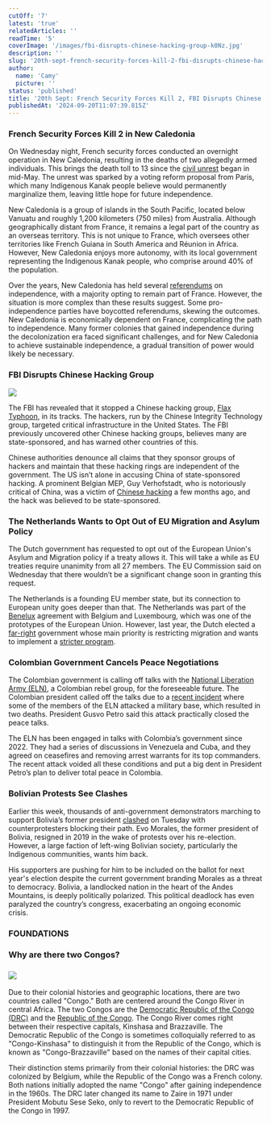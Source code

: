 ```yaml
---
cutOff: '7'
latest: 'true'
relatedArticles: ''
readTime: '5'
coverImage: '/images/fbi-disrupts-chinese-hacking-group-k0Nz.jpg'
description: ''
slug: '20th-sept-french-security-forces-kill-2-fbi-disrupts-chinese-hackers'
author:
  name: 'Camy'
  picture: ''
status: 'published'
title: '20th Sept: French Security Forces Kill 2, FBI Disrupts Chinese Hackers'
publishedAt: '2024-09-20T11:07:39.815Z'
---
```


### French Security Forces Kill 2 in New Caledonia 

On Wednesday night, French security forces conducted an overnight operation in New Caledonia, resulting in the deaths of two allegedly armed individuals. This brings the death toll to 13 since the [civil unrest](https://www.dw.com/en/new-caledonia-france-declares-state-of-emergency-amid-riots/a-69082104) began in mid-May. The unrest was sparked by a voting reform proposal from Paris, which many Indigenous Kanak people believe would permanently marginalize them, leaving little hope for future independence.

New Caledonia is a group of islands in the South Pacific, located below Vanuatu and roughly 1,200 kilometers (750 miles) from Australia. Although geographically distant from France, it remains a legal part of the country as an overseas territory. This is not unique to France, which oversees other territories like French Guiana in South America and Réunion in Africa. However, New Caledonia enjoys more autonomy, with its local government representing the Indigenous Kanak people, who comprise around 40% of the population.

Over the years, New Caledonia has held several [referendums](https://www.dw.com/en/new-caledonia-votes-to-remain-a-french-territory/a-60094743) on independence, with a majority opting to remain part of France. However, the situation is more complex than these results suggest. Some pro-independence parties have boycotted referendums, skewing the outcomes. New Caledonia is economically dependent on France, complicating the path to independence. Many former colonies that gained independence during the decolonization era faced significant challenges, and for New Caledonia to achieve sustainable independence, a gradual transition of power would likely be necessary.

### FBI Disrupts Chinese Hacking Group

![](/images/fbi-disrupts-chinese-hacking-group-YwNj.jpg)

The FBI has revealed that it stopped a Chinese hacking group, [Flax Typhoon](https://www.microsoft.com/en-us/security/blog/2023/08/24/flax-typhoon-using-legitimate-software-to-quietly-access-taiwanese-organizations/), in its tracks. The hackers, run by the Chinese Integrity Technology group, targeted critical infrastructure in the United States. The FBI previously uncovered other Chinese hacking groups, believes many are state-sponsored, and has warned other countries of this.

Chinese authorities denounce all claims that they sponsor groups of hackers and maintain that these hacking rings are independent of the government. The US isn’t alone in accusing China of state-sponsored hacking. A prominent Belgian MEP, Guy Verhofstadt, who is notoriously critical of China, was a victim of [Chinese hacking](https://www.politico.eu/article/ex-belgian-pm-guy-verhofstadt-was-a-victim-of-chinese-hacking/) a few months ago, and the hack was believed to be state-sponsored.  

### The Netherlands Wants to Opt Out of EU Migration and Asylum Policy

The Dutch government has requested to opt out of the European Union's Asylum and Migration policy if a treaty allows it. This will take a while as EU treaties require unanimity from all 27 members. The EU Commission said on Wednesday that there wouldn’t be a significant change soon in granting this request. 

The Netherlands is a founding EU member state, but its connection to European unity goes deeper than that. The Netherlands was part of the [Benelux](https://www.benelux.int/en/information-for-citizens/benelux-union/about-us/) agreement with Belgium and Luxembourg, which was one of the prototypes of the European Union. However, last year, the Dutch elected a [far-right](https://www.politico.eu/article/geert-wilders-dutch-society-far-right-voters-migration-refugees-housing-crisis-freedom-party/) government whose main priority is restricting migration and wants to implement a [stricter program](https://www.politico.eu/article/dutch-government-announces-strictest-asylum-policy-ever/). 

### Colombian Government Cancels Peace Negotiations 

The Colombian government is calling off talks with the [National Liberation Army (ELN)](https://www.dni.gov/nctc/ftos/eln_fto.html), a Colombian rebel group, for the foreseeable future. The Colombian president called off the talks due to a [recent incident](https://thedefensepost.com/2024/09/18/colombia-military-base-bombing/) where some of the members of the ELN attacked a military base, which resulted in two deaths. President Gusvo Petro said this attack practically closed the peace talks.

The ELN has been engaged in talks with Colombia’s government since 2022. They had a series of discussions in Venezuela and Cuba, and they agreed on ceasefires and removing arrest warrants for its top commanders. The recent attack voided all these conditions and put a big dent in President Petro’s plan to deliver total peace in Colombia.

### Bolivian Protests See Clashes

Earlier this week, thousands of anti-government demonstrators marching to support Bolivia’s former president [clashed](https://apnews.com/article/bolivia-evo-morales-arce-struggle-protest-violence-police-14888ebce41ed3479801dd054cc285c9) on Tuesday with counterprotesters blocking their path. Evo Morales, the former president of Bolivia, resigned in 2019 in the wake of protests over his re-election. However, a large faction of left-wing Bolivian society, particularly the Indigenous communities, wants him back. 

His supporters are pushing for him to be included on the ballot for next year's election despite the current government branding Morales as a threat to democracy. Bolivia, a landlocked nation in the heart of the Andes Mountains, is deeply politically polarized. This political deadlock has even paralyzed the country’s congress, exacerbating an ongoing economic crisis.

### FOUNDATIONS

### Why are there two Congos?

### ![](/images/why-are-there-two-congos--EzMD.jpg)

Due to their colonial histories and geographic locations, there are two countries called "Congo." Both are​​ centered around the Congo River in central Africa. The two Congos are the [Democratic Republic of the Congo (DRC)](https://www.britannica.com/place/Democratic-Republic-of-the-Congo) and the [Republic of the Congo](https://www.britannica.com/place/Republic-of-the-Congo). The Congo River comes right between their respective capitals, Kinshasa and Brazzaville. The Democratic Republic of the Congo is sometimes colloquially referred to as "Congo-Kinshasa" to distinguish it from the Republic of the Congo, which is known as "Congo-Brazzaville" based on the names of their capital cities.

Their distinction stems primarily from their colonial histories: the DRC was colonized by Belgium, while the Republic of the Congo was a French colony. Both nations initially adopted the name "Congo" after gaining independence in the 1960s. The DRC later changed its name to Zaire in 1971 under President Mobutu Sese Seko, only to revert to the Democratic Republic of the Congo in 1997.